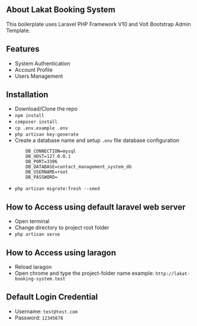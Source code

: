 ## About Lakat Booking System

This boilerplate uses Laravel PHP Framework V10 and Volt Bootstrap Admin Template.


## Features

 - System Authentication
 - Account Profile 
 - Users Management

## Installation

 - Download/Clone the repo
 - `npm install`
 - `composer install`
 - `cp .env.example .env`
 - `php artisan key:generate`
 - Create a database name and setup `.env` file database configuration
  	```
		DB_CONNECTION=mysql
		DB_HOST=127.0.0.1
		DB_PORT=3306
		DB_DATABASE=contact_management_system_db
		DB_USERNAME=root
		DB_PASSWORD=
	```
 - `php artisan migrate:fresh --seed`

## How to Access using default laravel web server

 - Open terminal
 - Change directory to project root folder
 - `php artisan serve`

## How to Access using laragon

 - Reload laragon
 - Open chrome and type the project-folder name example: `http://lakat-booking-system.test`

## Default Login Credential

 - Username: `test@test.com`
 - Password: `12345678`
